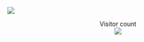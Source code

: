 <a href=#><img src="contributions.svg"></a>

<p align="center"> 
  Visitor count<br>
  <img src="https://profile-counter.glitch.me/DonAndora/count.svg" />
</p>
